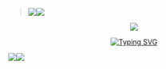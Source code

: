 ><img src='https://i.imgur.com/LyHic3i.gif'/></a><a><img src='https://i.imgur.com/LyHic3i.gif'/></a>
<p align="center">
<img src="https://telegra.ph/file/6fea4e5e00bc0d9395f15.jpg"/> 
<p align="center">
  <a href="https://telegra.ph/file/6fea4e5e00bc0d9395f15.jpg"><img
  <a href="https://git.io/typing-svg"><img src="https://readme-typing-svg.demolab.com?font=EB+Garamond&weight=800&size=28&duration=4000&pause=1000&random=false&width=435&lines=+.MR.+KAVI+WHATSAPP+-BOT.;DEVELOPED+BY+KAVI_EXE+LORD;REALESE+DATE+10%2F10%2F2024." alt="Typing SVG" /></a>
</p>
<a><img src='https://i.imgur.com/LyHic3i.gif'/></a><a><img src='https://i.imgur.com/LyHic3i.gif'/></a>

